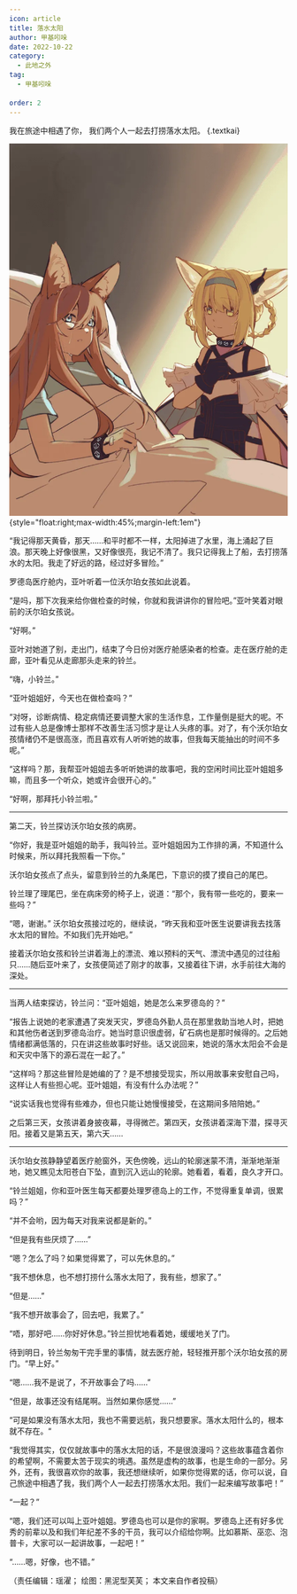 ```yaml
---
icon: article
title: 落水太阳
author: 甲基吲哚
date: 2022-10-22
category:
  - 此地之外
tag:
  - 甲基吲哚

order: 2
---
```


我在旅途中相遇了你，
我们两个人一起去打捞落水太阳。 {.textkai}

<!-- more -->

![](./res/illustration/Lofter大太阳_落水太阳.webp){style="float:right;max-width:45%;margin-left:1em"}

“我记得那天黄昏，那天……和平时都不一样，太阳掉进了水里，海上涌起了巨浪。那天晚上好像很黑，又好像很亮，我记不清了。我只记得我上了船，去打捞落水的太阳。我走了好远的路，经过好多冒险。”

罗德岛医疗舱内，亚叶听着一位沃尔珀女孩如此说着。

“是吗，那下次我来给你做检查的时候，你就和我讲讲你的冒险吧。”亚叶笑着对眼前的沃尔珀女孩说。

“好啊。”

亚叶对她道了别，走出门，结束了今日份对医疗舱感染者的检查。走在医疗舱的走廊，亚叶看见从走廊那头走来的铃兰。

“嗨，小铃兰。”

“亚叶姐姐好，今天也在做检查吗？”

“对呀，诊断病情、稳定病情还要调整大家的生活作息，工作量倒是挺大的呢。不过有些人总是像博士那样不改善生活习惯才是让人头疼的事。对了，有个沃尔珀女孩情绪仍不是很高涨，而且喜欢有人听听她的故事，但我每天能抽出的时间不多呢。”

“这样吗？那，我帮亚叶姐姐去多听听她讲的故事吧，我的空闲时间比亚叶姐姐多嘛，而且多一个听众，她或许会很开心的。”

“好啊，那拜托小铃兰啦。”

---

第二天，铃兰探访沃尔珀女孩的病房。

“你好，我是亚叶姐姐的助手，我叫铃兰。亚叶姐姐因为工作排的满，不知道什么时候来，所以拜托我照看一下你。”

沃尔珀女孩点了点头，留意到铃兰的九条尾巴，下意识的摸了摸自己的尾巴。

铃兰理了理尾巴，坐在病床旁的椅子上，说道：“那个，我有带一些吃的，要来一些吗？”

“嗯，谢谢。” 沃尔珀女孩接过吃的，继续说，“昨天我和亚叶医生说要讲我去找落水太阳的冒险。不如我们先开始吧。”

接着沃尔珀女孩和铃兰讲着海上的漂流、难以预料的天气、漂流中遇见的过往船只……随后亚叶来了，女孩便简述了刚才的故事，又接着往下讲，水手前往大海的深处。

---

当两人结束探访，铃兰问：“亚叶姐姐，她是怎么来罗德岛的？”

“报告上说她的老家遭遇了突发天灾，罗德岛外勤人员在那里救助当地人时，把她和其他伤者送到罗德岛治疗。她当时意识很虚弱，矿石病也是那时候得的。之后她情绪都满低落的，只在讲这些故事时好些。话又说回来，她说的落水太阳会不会是和天灾中落下的源石混在一起了。”

“这样吗？那这些冒险是她编的了？是不想接受现实，所以用故事来安慰自己吗，这样让人有些担心呢。亚叶姐姐，有没有什么办法呢？”

“说实话我也觉得有些难办，但也只能让她慢慢接受，在这期间多陪陪她。”

之后第三天，女孩讲着身披夜幕，寻得微芒。第四天，女孩讲着深海下潜，探寻灭阳。接着又是第五天，第六天……

---

沃尔珀女孩静静望着医疗舱窗外，天色傍晚，远山的轮廓迷蒙不清，渐渐地渐渐地，她又瞧见太阳苍白下坠，直到沉入远山的轮廓。她看着，看着，良久才开口。

“铃兰姐姐，你和亚叶医生每天都要处理罗德岛上的工作，不觉得重复单调，很累吗？”

“并不会哟，因为每天对我来说都是新的。”

“但是我有些厌烦了……”

“嗯？怎么了吗？如果觉得累了，可以先休息的。”

“我不想休息，也不想打捞什么落水太阳了，我有些，想家了。”

“但是……”

“我不想开故事会了，回去吧，我累了。”

“唔，那好吧……你好好休息。”铃兰担忧地看着她，缓缓地关了门。

待到明日，铃兰匆匆干完手里的事情，就去医疗舱，轻轻推开那个沃尔珀女孩的房门。“早上好。”

“嗯……我不是说了，不开故事会了吗……”

“但是，故事还没有结尾啊。当然如果你感觉……”

“可是如果没有落水太阳，我也不需要远航，我只想要家。落水太阳什么的，根本就不存在。“

“我觉得其实，仅仅就故事中的落水太阳的话，不是很浪漫吗？这些故事蕴含着你的希望啊，不需要太苦于现实的境遇。虽然是虚构的故事，也是生命的一部分。另外，还有，我很喜欢你的故事，我还想继续听，如果你觉得累的话，你可以说，自己旅途中相遇了我，我们两个人一起去打捞落水太阳。我们一起来编写故事吧！”

“一起？”

“嗯，我们还可以叫上亚叶姐姐。罗德岛也可以是你的家啊。罗德岛上还有好多优秀的前辈以及和我们年纪差不多的干员，我可以介绍给你啊。比如慕斯、巫恋、泡普卡，大家可以一起讲故事，一起吧！”

“……嗯，好像，也不错。”<eod />

（责任编辑：瑶濯；
绘图：黑泥型芙芙；
本文来自作者投稿）

<FakeAds />